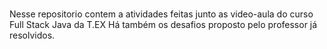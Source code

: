 #
Nesse repositorio contem a atividades feitas junto as video-aula do curso Full Stack Java da T.EX
Há também os desafios proposto pelo professor já resolvidos.